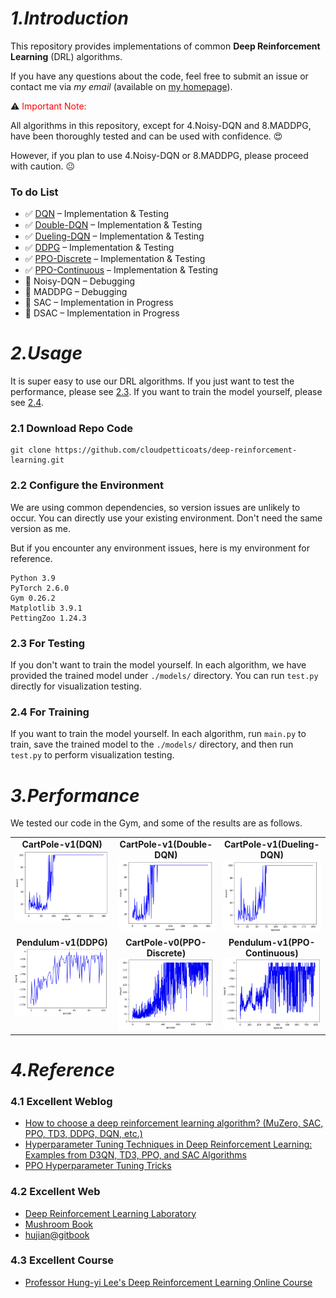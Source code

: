 # _1.Introduction_
This repository provides implementations of common **Deep Reinforcement Learning** (DRL) algorithms.

If you have any questions about the code, feel free to submit an issue or contact me via _my email_ (available on [my homepage](https://github.com/cloudpetticoats)).

⚠️ <font color=#FF0000 >Important Note:</font>

All algorithms in this repository, except for 4.Noisy-DQN and 8.MADDPG, have been thoroughly tested and can be used with confidence. 😍

However, if you plan to use 4.Noisy-DQN or 8.MADDPG, please proceed with caution. 😐

### To do List
- ✅ [DQN](https://github.com/cloudpetticoats/deep-reinforcement-learning/tree/main/1.%20DQN) – Implementation & Testing
- ✅ [Double-DQN](https://github.com/cloudpetticoats/deep-reinforcement-learning/tree/main/2.%20Double-DQN) – Implementation & Testing
- ✅ [Dueling-DQN](https://github.com/cloudpetticoats/deep-reinforcement-learning/tree/main/3.%20Dueling-DQN) – Implementation & Testing
- ✅ [DDPG](https://github.com/cloudpetticoats/deep-reinforcement-learning/tree/main/5.%20DDPG) – Implementation & Testing
- ✅ [PPO-Discrete](https://github.com/cloudpetticoats/deep-reinforcement-learning/tree/main/6.%20PPO-Discrete) – Implementation & Testing
- ✅ [PPO-Continuous](https://github.com/cloudpetticoats/deep-reinforcement-learning/tree/main/7.%20PPO-Continuous) – Implementation & Testing
- 🔧 Noisy-DQN – Debugging
- 🔧 MADDPG – Debugging
- 🚧 SAC – Implementation in Progress
- 🚧 DSAC – Implementation in Progress

# _2.Usage_

It is super easy to use our DRL algorithms. If you just want to test the performance, please see [2.3](#23-for-testing). If you want to train the model yourself, please see [2.4](#24-for-training).

### 2.1 Download Repo Code
```
git clone https://github.com/cloudpetticoats/deep-reinforcement-learning.git
```

### 2.2 Configure the Environment

We are using common dependencies, so version issues are unlikely to occur. You can directly use your existing environment. Don't need the same version as me.

But if you encounter any environment issues, here is my environment for reference.
```
Python 3.9
PyTorch 2.6.0
Gym 0.26.2
Matplotlib 3.9.1
PettingZoo 1.24.3
```

### 2.3 For Testing

If you don't want to train the model yourself. In each algorithm, we have provided the trained model under `./models/` directory. You can run `test.py` directly for visualization testing.

### 2.4 For Training

If you want to train the model yourself. In each algorithm, run `main.py` to train, save the trained model to the `./models/` directory, and then run `test.py` to perform visualization testing. 

# _3.Performance_

We tested our code in the Gym, and some of the results are as follows.

<table style="width:100%; text-align:center;">
  <tr>
    <td style="vertical-align: top;">
      <div style="text-align: center;">
        <strong>CartPole-v1(DQN)</strong>
      </div>
      <div>
        <img src="./images/dqn-train.png" alt="Image 1" width="100%" height="100%">
      </div>
    </td>
    <td style="vertical-align: top;">
      <div style="text-align: center;">
        <strong>CartPole-v1(Double-DQN)</strong>
      </div>
      <div>
        <img src="./images/double-dqn.png" alt="Image 2" width="100%" height="100%">
      </div>
    </td>
    <td style="vertical-align: top;">
      <div style="text-align: center;">
        <strong>CartPole-v1(Dueling-DQN)</strong>
      </div>
      <div>
        <img src="./images/dueling-dqn-res.png" alt="Image 3" width="100%" height="100%">
      </div>
    </td>
  </tr>
  <tr>
    <td style="vertical-align: top;">
      <div style="text-align: center;">
        <strong>Pendulum-v1(DDPG)</strong>
      </div>
      <div>
        <img src="./images/ddpg.png" alt="Image 4" width="100%" height="100%">
      </div>
    </td>
    <td style="vertical-align: top;">
      <div style="text-align: center;">
        <strong>CartPole-v0(PPO-Discrete)</strong>
      </div>
      <div>
        <img src="./images/ppo_d.png" alt="Image 5" width="100%" height="100%">
      </div>
    </td>
    <td style="vertical-align: top;">
      <div style="text-align: center;">
        <strong>Pendulum-v1(PPO-Continuous)</strong>
      </div>
      <div>
        <img src="./images/ppo_c.png" alt="Image 6" width="100%" height="100%">
      </div>
    </td>
  </tr>
</table>

# _4.Reference_
### 4.1 Excellent Weblog
- [How to choose a deep reinforcement learning algorithm? (MuZero, SAC, PPO, TD3, DDPG, DQN, etc.)](https://zhuanlan.zhihu.com/p/342919579)
- [Hyperparameter Tuning Techniques in Deep Reinforcement Learning: Examples from D3QN, TD3, PPO, and SAC Algorithms](https://zhuanlan.zhihu.com/p/345353294)
- [PPO Hyperparameter Tuning Tricks](https://zhuanlan.zhihu.com/p/512327050)
### 4.2 Excellent Web
- [Deep Reinforcement Learning Laboratory](https://www.deeprlhub.com/)
- [Mushroom Book](https://datawhalechina.github.io/easy-rl/#/)
- [hujian@gitbook](https://hujian.gitbook.io/deep-reinforcement-learning)
### 4.3 Excellent Course
- [Professor Hung-yi Lee's Deep Reinforcement Learning Online Course](https://www.youtube.com/watch?v=z95ZYgPgXOY&list=PLJV_el3uVTsODxQFgzMzPLa16h6B8kWM_&index=1)
